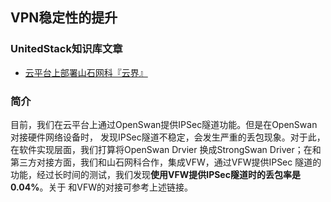 ## VPN稳定性的提升

### UnitedStack知识库文章

 - [云平台上部署山石网科『云界』](https://confluence.ustack.com/pages/viewpage.action?pageId=16098168)

### 简介

目前，我们在云平台上通过OpenSwan提供IPSec隧道功能。但是在OpenSwan对接硬件网络设备时，
发现IPSec隧道不稳定，会发生严重的丢包现象。对于此，在软件实现层面，我们打算将OpenSwan Drvier
换成StrongSwan Driver；在和第三方对接方面，我们和山石网科合作，集成VFW，通过VFW提供IPSec
隧道的功能，经过长时间的测试，我们发现**使用VFW提供IPSec隧道时的丢包率是0.04%**。关于
和VFW的对接可参考上述链接。
